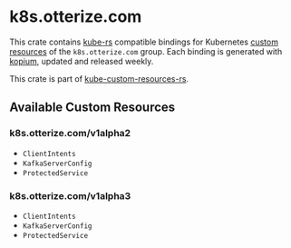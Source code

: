 <!--
SPDX-FileCopyrightText: The kube-custom-resources-rs Authors
SPDX-License-Identifier: 0BSD
 -->

# k8s.otterize.com

This crate contains [kube-rs](https://kube.rs/) compatible bindings for Kubernetes [custom resources](https://kubernetes.io/docs/tasks/extend-kubernetes/custom-resources/custom-resource-definitions/) of the `k8s.otterize.com` group. Each binding is generated with [kopium](https://github.com/kube-rs/kopium), updated and released weekly.

This crate is part of [kube-custom-resources-rs](https://github.com/metio/kube-custom-resources-rs).

## Available Custom Resources

### k8s.otterize.com/v1alpha2
- `ClientIntents`
- `KafkaServerConfig`
- `ProtectedService`
### k8s.otterize.com/v1alpha3
- `ClientIntents`
- `KafkaServerConfig`
- `ProtectedService`
